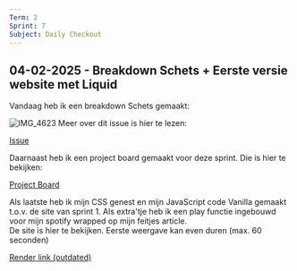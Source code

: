 ```yaml
---
Term: 2  
Sprint: 7  
Subject: Daily Checkout  
---
```


## 04-02-2025 - Breakdown Schets + Eerste versie website met Liquid

Vandaag heb ik een breakdown Schets gemaakt:

![IMG_4623](https://github.com/user-attachments/assets/86bb5348-3942-4671-a89e-8aaf2abc5880)
Meer over dit issue is hier te lezen:  

[Issue](https://github.com/DivaniNL/connect-your-tribe-profile-card/issues/2)

Daarnaast heb ik een project board gemaakt voor deze sprint. Die is hier te bekijken:  

[Project Board](https://github.com/users/DivaniNL/projects/4)  
  
Als laatste heb ik mijn CSS genest en mijn JavaScript code Vanilla gemaakt t.o.v. de site van sprint 1. Als extra'tje heb ik een play functie ingebouwd voor mijn spotify wrapped op mijn feitjes article.  
De site is hier te bekijken. Eerste weergave kan even duren (max. 60 seconden)  

[Render link (outdated)](https://connect-your-tribe-profile-card-hxif.onrender.com/)
